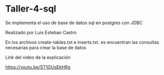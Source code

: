 # Taller-4-sql
Se implementa el uso de  base de datos sql en postgres con JDBC

Realizado por Luis Esteban Castro

En los archivos create-tables.txt e inserts.txt.  es encuentran las consultas necesarias para crear la base de datos


Link del video de la explicación

https://youtu.be/ST1GUsEkHRg
